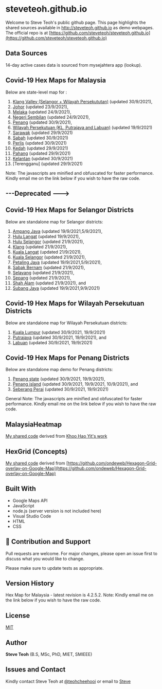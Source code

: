 ﻿# steveteoh.github.io

Welcome to Steve Teoh's public github page. This page highlights the shared sources available in http://steveteoh.github.io as demo webpages.
The official repo is at [https://github.com/steveteoh/steveteoh.github.io](https://github.com/steveteoh/steveteoh.github.io)

## Data Sources
14-day active cases data is sourced from mysejahtera app (lookup).

## Covid-19 Hex Maps for Malaysia
Below are state-level map for : <br>
1. [Klang Valley (Selangor + Wilayah Persekututan)](http://steveteoh.github.io/KlangValley/) (updated 30/9/2021), <br>
2. [Johor](http://steveteoh.github.io/Johor/) (updated 23/9/2021), <br>
3. [Melaka](http://steveteoh.github.io/Melaka/) (updated 24/9/2021), <br>
4. [Negeri Sembilan](http://steveteoh.github.io/NegeriSembilan/) (updated 24/9/2021), <br>
5. [Penang](http://steveteoh.github.io/Penang/) (updated 30/9/2021), <br>
6. [Wilayah Persekutuan (KL, Putrajaya and Labuan)](http://steveteoh.github.io/Wilayah/) (updated 19/9/2021) <br>
7. [Sarawak](http://steveteoh.github.io/Sarawak/) (updated 29/9/2021) <br>
8. [Sabah](http://steveteoh.github.io/Sabah/) (updated 30/9/2021) <br>
9. [Perlis](https://steveteoh.github.io/Perlis/) (updated 30/9/2021) <br>
10. [Kedah](https://steveteoh.github.io/Kedah/) (updated 29/9/2021) <br>
11. [Pahang](https://steveteoh.github.io/Pahang/) (updated 29/9/2021) <br>
12. [Kelantan](https://steveteoh.github.io/Kelantan/) (updated 30/9/2021) <br>
13. [Terengganu] (updated 29/9/2021) <br>

Note: The javascripts are minified and obfuscated for faster performance. Kindly email me on the link below if you wish to have the raw code. 

## ---Deprecated --->
## Covid-19 Hex Maps for Selangor Districts
Below are standalone map for Selangor districts: <br>
1. [Ampang Jaya](http://steveteoh.github.io/AmpangJaya/) (updated 19/9/2021,5/9/2021), <br>
2. [Hulu Langat](http://steveteoh.github.io/HuluLangat/) (updated 19/9/2021), <br>
3. [Hulu Selangor](http://steveteoh.github.io/HuluSelangor/) (updated 21/9/2021), <br>
4. [Klang](http://steveteoh.github.io/Klang/) (updated 21/9/2021), <br>
5. [Kuala Langat](http://steveteoh.github.io/KualaLangat/) (updated 21/9/2021), <br>
6. [Kuala Selangor](http://steveteoh.github.io/KualaSelangor/) (updated 21/9/2021), <br>
7. [Petaling Jaya](http://steveteoh.github.io/PetalingJaya/) (updated 19/9/2021,5/9/2021), <br>
8. [Sabak Bernam](http://steveteoh.github.io/SabakBernam) (updated 21/9/2021), <br>
9. [Selayang](http://steveteoh.github.io/Selayang/) (updated 21/9/2021), <br>
10. [Sepang](http://steveteoh.github.io/Sepang/) (updated 21/9/2021), <br>
11. [Shah Alam](http://steveteoh.github.io/ShahAlam/) (updated 21/9/2021), and  <br>
12. [Subang Jaya](http://steveteoh.github.io/SubangJayaNew/) (updated 19/9/2021,9/9/2021)<br>

## Covid-19 Hex Maps for Wilayah Persekutuan Districts
Below are standalone map for Wilayah Persekutuan districts: <br>
1. [Kuala Lumpur](http://steveteoh.github.io/KualaLumpur) (updated 30/9/2021, 19/9/2021)<br>
2. [Putrajaya](http://steveteoh.github.io/Putrajaya) (updated 30/9/2021, 19/9/2021), and<br>
3. [Labuan](http://steveteoh.github.io/Labuan) (updated 30/9/2021, 19/9/2021)<br>

## Covid-19 Hex Maps for Penang Districts
Below are standalone map demo for Penang districts: <br>
1. [Penang state](http://steveteoh.github.io/Penang/index.html) (updated 30/9/2021, 19/9/2021),  <br>
2. [Penang island](http://steveteoh.github.io/Penang/island.html) (updated 30/9/2021, 19/9/2021, 10/9/2021), and  <br>
3. [Seberang Perai](http://steveteoh.github.io/Penang/perai.html) (updated 30/9/2021, 19/9/2021) <br>

General Note: The javascripts are minified and obfuscated for faster performance. Kindly email me on the link below if you wish to have the raw code. 

## MalaysiaHeatmap
[My shared code](http://steveteoh.github.io/MalaysiaHeatMap) derived from [Khoo Hao Yit's work](https://github.com/KhooHaoYit/KhooHaoYit.github.io/tree/main/Covid19%20Malaysia%20Heatmap)

## HexGrid (Concepts)
[My shared code](http://steveteoh.github.io/HexGrid) derived from [https://github.com/ondeweb/Hexagon-Grid-overlay-on-Google-Map](https://github.com/ondeweb/Hexagon-Grid-overlay-on-Google-Map) 

## Built With

- Google Maps API
- JavaScript
- node.js (server version is not included here)
- Visual Studio Code
- HTML
- CSS

## 🤝 Contribution and Support
Pull requests are welcome. For major changes, please open an issue first to discuss what you would like to change.

Please make sure to update tests as appropriate.

## Version History
Hex Map for Malaysia - latest revision is 4.2.5.2.
Note: Kindly email me on the link below if you wish to have the raw code. 

## License
[MIT](https://steveteoh.github.io/LICENSE)

## Author
**Steve Teoh** (B.S, MSc, PhD, MIET, SMIEEE)

## Issues and Contact
Kindly contact Steve Teoh at [@teohcheehooi](https://twitter.com/teohcheehooi) or email to [Steve](mailto:chteoh@1utar.my?subject=Map "Map")
